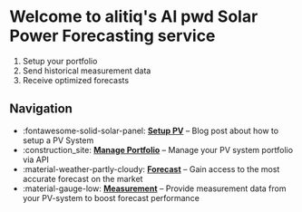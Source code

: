 # Welcome to alitiq's AI pwd Solar Power Forecasting service

1. Setup your portfolio
2. Send historical measurement data
3. Receive optimized forecasts

## Navigation

<div class="grid cards" markdown>

- :fontawesome-solid-solar-panel: __[Setup PV]__ – Blog post about how to setup a PV System
- :construction_site: __[Manage Portfolio]__ – Manage your PV system portfolio via API
- :material-weather-partly-cloudy: __[Forecast]__ – Gain access to the most accurate forecast on the market
- :material-gauge-low: __[Measurement]__ – Provide measurement data from your PV-system to boost forecast performance

</div>

  [Setup PV]: https://docs.alitiq.com/knowledge/2025/02/02/-setup-your-pv-system-for-solar-power-forecast--alitiq/
  [Manage Portfolio]: https://docs.alitiq.com/solar_power_forecast/setup_pv_portfolio_forecast/
  [Forecast]: https://docs.alitiq.com/solar_power_forecast/pv_solar_power_forecast/
  [Measurement]: https://docs.alitiq.com/solar_power_forecast/push_pv_measurement/
